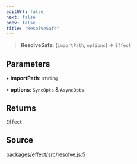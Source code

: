 ```yaml
---
editUrl: false
next: false
prev: false
title: "ResolveSafe"
---
```


> **ResolveSafe**: (`importPath`, `options`) => `Effect`

## Parameters

• **importPath**: `string`

• **options**: `SyncOpts` & `AsyncOpts`

## Returns

`Effect`

## Source

[packages/effect/src/resolve.js:5](https://github.com/evmts/tevm-monorepo/blob/main/packages/effect/src/resolve.js#L5)

